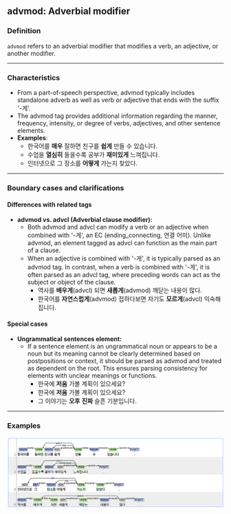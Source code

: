 ## advmod: Adverbial modifier

### Definition
`advmod` refers to an adverbial modifier that modifies a verb, an adjective, or another modifier.

---

### Characteristics
- From a part-of-speech perspective, advmod typically includes standalone adverb as well as verb or adjective that ends with the suffix '-게'.
- The advmod tag provides additional information regarding the manner, frequency, intensity, or degree of verbs, adjectives, and other sentence elements.
- **Examples**:
    - 한국어를 **매우** 잘하면 친구를 **쉽게** 만들 수 있습니다.
    - 수업을 **열심히** 들을수록 공부가 **재미있게** 느껴집니다.
    - 인터넷으로 그 장소를 **어떻게** 가는지 찾았다. 

---

### Boundary cases and clarifications

#### Differences with related tags
- **advmod vs. advcl (Adverbial clause modifier):**  
    - Both advmod and advcl can modify a verb or an adjective when combined with '-게', an EC (ending_connecting, 연결 어미). Unlike advmod, an element tagged as advcl can function as the main part of a clause.
    - When an adjective is combined with '-게', it is typically parsed as an advmod tag. In contrast, when a verb is combined with '-게', it is often parsed as an advcl tag, where preceding words can act as the subject or object of the clause.
        - 역사를 **배우게**(advcl) 되면 **새롭게**(advmod) 깨닫는 내용이 많다.
        - 한국어를 **자연스럽게**(advmod) 접하다보면 자기도 **모르게**(advcl) 익숙해집니다.

#### Special cases
- **Ungrammatical sentences element:**  
    - If a sentence element is an ungrammatical noun or appears to be a noun but its meaning cannot be clearly determined based on postpositions or context, it should be parsed as advmod and treated as dependent on the root. This ensures parsing consistency for elements with unclear meanings or functions.
        - 한국에 **저움** 가볼 계획이 있으세요?
        - 한국에 **저움** 가볼 계획이 있으세요?
        - 그 이야기는 **오후** **진짜** 슬픈 기분입니다.
          
---

### Examples
![advmod example](advmod.png)
